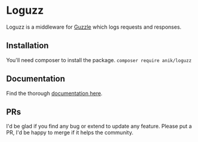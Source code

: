 # Loguzz
Loguzz is a middleware for [Guzzle](https://github.com/guzzle/guzzle) which logs requests and responses.

## Installation
You'll need composer to install the package.
`composer require anik/loguzz`

## Documentation
Find the thorough [documentation here](https://bit.ly/3dwgYB1).

## PRs
I'd be glad if you find any bug or extend to update any feature. Please put a PR, I'd be happy to merge if it helps the community. 

